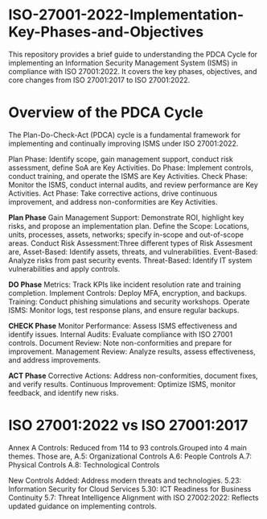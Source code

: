 # ISO-27001-2022-Implementation-Key-Phases-and-Objectives
This repository provides a brief guide to understanding the PDCA Cycle for implementing an Information Security Management System (ISMS) in compliance with ISO 27001:2022. It covers the key phases, objectives, and core changes from ISO 27001:2017 to ISO 27001:2022.

# Overview of the PDCA Cycle
The Plan-Do-Check-Act (PDCA) cycle is a fundamental framework for implementing and continually improving ISMS under ISO 27001:2022.

Plan Phase:	Identify scope, gain management support, conduct risk assessment, define SoA are Key Activities.
Do	Phase: Implement controls, conduct training, and operate the ISMS are Key Activities.
Check	Phase: Monitor the ISMS, conduct internal audits, and review performance are Key Activities.
Act	Phase: Take corrective actions, drive continuous improvement, and address non-conformities are Key Activities.

**Plan Phase**
Gain Management Support: Demonstrate ROI, highlight key risks, and propose an implementation plan.
Define the Scope: Locations, units, processes, assets, networks; specify in-scope and out-of-scope areas.
Conduct Risk Assessment:Three different types of Risk Assesment are,
Asset-Based: Identify assets, threats, and vulnerabilities.
Event-Based: Analyze risks from past security events.
Threat-Based: Identify IT system vulnerabilities and apply controls.

**DO Phase**
Metrics: Track KPIs like incident resolution rate and training completion.
Implement Controls: Deploy MFA, encryption, and backups.
Training: Conduct phishing simulations and security workshops.
Operate ISMS: Monitor logs, test response plans, and ensure regular backups.

**CHECK Phase**
Monitor Performance: Assess ISMS effectiveness and identify issues.
Internal Audits: Evaluate compliance with ISO 27001 controls.
Document Review: Note non-conformities and prepare for improvement.
Management Review: Analyze results, assess effectiveness, and address improvements.

**ACT Phase**
Corrective Actions: Address non-conformities, document fixes, and verify results.
Continuous Improvement: Optimize ISMS, monitor feedback, and identify new risks.

# ISO 27001:2022 vs ISO 27001:2017
Annex A Controls: Reduced from 114 to 93 controls.Grouped into 4 main themes. Those are,
A.5: Organizational Controls
A.6: People Controls
A.7: Physical Controls
A.8: Technological Controls

New Controls Added: Address modern threats and technologies.
5.23: Information Security for Cloud Services
5.30: ICT Readiness for Business Continuity
5.7: Threat Intelligence
Alignment with ISO 27002:2022: Reflects updated guidance on implementing controls.
